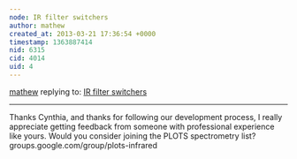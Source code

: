 ```yaml
---
node: IR filter switchers
author: mathew
created_at: 2013-03-21 17:36:54 +0000
timestamp: 1363887414
nid: 6315
cid: 4014
uid: 4
---
```




[mathew](../profile/mathew) replying to: [IR filter switchers](../notes/mathew/3-12-2013/ir-filter-switchers)

----
Thanks Cynthia, and thanks for following our development process, I really appreciate getting feedback from someone with professional experience like yours.   Would you consider joining the PLOTS spectrometry list?
groups.google.com/group/plots-infrared